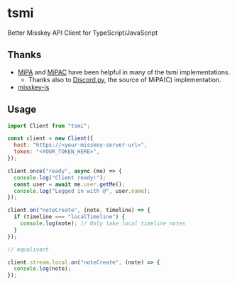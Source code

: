 # tsmi

Better Misskey API Client for TypeScript/JavaScript

## Thanks

- [MiPA](https://github.com/yupix/MiPA) and
  [MiPAC](https://github.com/yupix/MiPAC) have been helpful in many of the tsmi
  implementations.
  - Thanks also to [Discord.py](https://github.com/Rapptz/discord.py), the
    source of MiPA(C) implementation.
- [misskey-js](https://github.com/misskey-dev/misskey/blob/develop/packages/misskey-js)

## Usage

```js
import Client from "tsmi";

const client = new Client({
  host: "https://<your-misskey-server-url>",
  token: "<YOUR_TOKEN_HERE>",
});

client.once("ready", async (me) => {
  console.log("Client ready!");
  const user = await me.user.getMe();
  console.log("Logged in with @", user.name);
});

client.on("noteCreate", (note, timeline) => {
  if (timeline === "localTimeline") {
    console.log(note); // Only take local timeline notes
  }
});

// equalivant

client.stream.local.on("noteCreate", (note) => {
  console.log(note);
});
```
